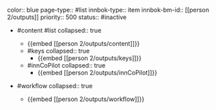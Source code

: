 color:: blue
page-type:: #list
innbok-type:: item
innbok-bm-id:: [[person 2/outputs]]
priority:: 500
status:: #inactive

- #content #list
  collapsed:: true
	- {{embed [[person 2/outputs/content]]}}
  - #keys
    collapsed:: true
	  - {{embed [[person 2/outputs/keys]]}}
  - #innCoPilot
    collapsed:: true
	  - {{embed [[person 2/outputs/innCoPilot]]}}

- #workflow
  collapsed:: true
	- {{embed [[person 2/outputs/workflow]]}}

